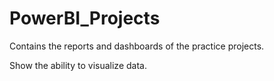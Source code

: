 # PowerBI_Projects

Contains the reports and dashboards of the practice projects.

Show the ability to visualize data.
